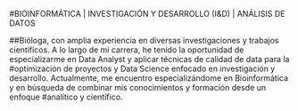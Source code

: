 #BIOINFORMÁTICA | INVESTIGACIÓN Y DESARROLLO (I&D) | ANÁLISIS DE DATOS

##Bióloga, con amplia experiencia en diversas investigaciones y trabajos científicos. A lo largo de mi carrera, he tenido la oportunidad de especializarme en Data Analyst y aplicar técnicas de calidad de data para la #optimización de proyectos y Data Science enfocado en investigación y desarrollo. Actualmente, me encuentro especializándome en Bioinformática y en búsqueda de combinar mis conocimientos y formación desde un enfoque #analítico y científico.


